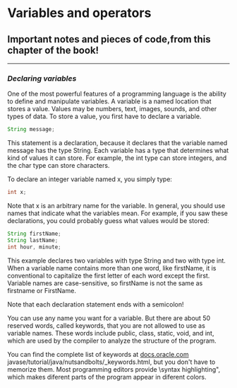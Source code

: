 # Variables and operators
## Important notes and pieces of code,from this chapter of the book!

___
### *Declaring variables*

One of the most powerful features of a programming language is the ability to
define and manipulate variables. A variable is a named location that stores
a value. Values may be numbers, text, images, sounds, and other types of
data. To store a value, you first have to declare a variable.

```java
String message;
```

This statement is a declaration, because it declares that the variable named
message has the type String. Each variable has a type that determines what
kind of values it can store. For example, the int type can store integers, and
the char type can store characters.

To declare an integer variable named x, you simply type:

```java
int x;
```

Note that x is an arbitrary name for the variable. In general, you should use
names that indicate what the variables mean. For example, if you saw these
declarations, you could probably guess what values would be stored:

```java
String firstName;
String lastName;
int hour, minute;
```

This example declares two variables with type String and two with type
int. When a variable name contains more than one word, like firstName,
it is conventional to capitalize the first letter of each word except the first.
Variable names are case-sensitive, so firstName is not the same as firstname
or FirstName.

Note that each declaration statement ends with a semicolon!

You can use any name you want for a variable. But there are about 50 reserved
words, called keywords, that you are not allowed to use as variable names.
These words include public, class, static, void, and int, which are used
by the compiler to analyze the structure of the program.

You can find the complete list of keywords at [docs.oracle.com](http://docs.oracle.com/)
javase/tutorial/java/nutsandbolts/_keywords.html, but you don't have
to memorize them. Most programming editors provide \syntax highlighting",
which makes diferent parts of the program appear in diferent colors.

